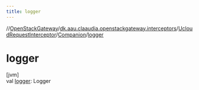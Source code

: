 ```yaml
---
title: logger
---
```

//[OpenStackGateway](../../../../index.html)/[dk.aau.claaudia.openstackgateway.interceptors](../../index.html)/[UcloudRequestInterceptor](../index.html)/[Companion](index.html)/[logger](logger.html)



# logger



[jvm]\
val [logger](logger.html): Logger




